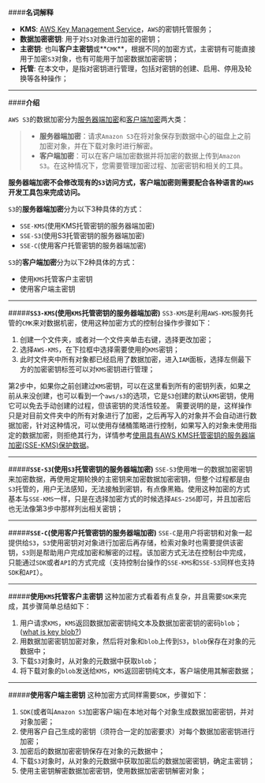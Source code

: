 ####**名词解释**

- **KMS**: [AWS Key Management Service][1]，`AWS`的密钥托管服务；
- **数据加密密钥**: 用于对`S3`对象进行加密的密钥；
- **主密钥**: 也叫**客户主密钥**或**`CMK`**，根据不同的加密方式，主密钥有可能直接用于加密`S3`对象，也有可能用于加密数据加密密钥；
- **托管**: 在本文中，是指对密钥进行管理，包括对密钥的创建、启用、停用及轮换等各种操作；

---

####**介绍**

`AWS S3`的数据加密分为[服务器端加密][2]和[客户端加密][3]两大类：

> - **服务器端加密**：请求`Amazon S3`在将对象保存到数据中心的磁盘上之前加密对象，并在下载对象时进行解密。
> - **客户端加密**：可以在客户端加密数据并将加密的数据上传到`Amazon S3`。在这种情况下，您需要管理加密过程、加密密钥和相关的工具。

**服务器端加密不会修改现有的`S3`访问方式，客户端加密则需要配合各种语言的`AWS`开发工具包来完成访问。**


`S3`的**服务器端加密**分为以下3种具体的方式：  
  
 - `SSE-KMS`(使用KMS托管密钥的服务器端加密)  
 - `SSE-S3`(使用S3托管密钥的服务器端加密)  
 - `SSE-C`(使用客户托管密钥的服务器端加密)  

`S3`的**客户端加密**分为以下2种具体的方式：
  
- 使用`KMS`托管客户主密钥  
- 使用客户端主密钥  

---

#####**`SS3-KMS`(使用`KMS`托管密钥的服务器端加密)**
`SS3-KMS`是利用`AWS-KMS`服务托管的`CMK`来对数据机密，使用这种加密方式的控制台操作步骤如下：

1. 创建一个文件夹，或者对一个文件夹单击右键，选择更改加密；
2. 选择`AWS-KMS`，在下拉框中选择需要使用的`KMS`密钥；
3. 此时文件夹中所有对象都已经启用了数据加密，进入`IAM`面板，选择左侧最下方的加密密钥标签可以对`KMS`密钥进行管理；

第2步中，如果你之前创建过`KMS`密钥，可以在这里看到所有的密钥列表，如果之前从来没创建，也可以看到一个`aws/s3`的选项，它是`S3`创建的默认`KMS`密钥，使用它可以免去手动创建的过程，但该密钥的灵活性较差。
需要说明的是，这样操作只是对目前文件夹中的所有对象进行了加密，之后再写入的对象并不会自动进行数据加密，针对这种情况，可以使用存储桶策略进行控制，如果写入的对象未使用指定的数据加密，则拒绝其行为，详情参考[使用具有AWS KMS托管密钥的服务器端加密(SSE-KMS)保护数据][4]。

---

#####**`SSE-S3`(使用`S3`托管密钥的服务器端加密)**
`SSE-S3`使用唯一的数据加密密钥来加密数据，再使用定期轮换的主密钥来加密数据加密密钥，但整个过程都是由`S3`托管的，用户无法感知，无法接触到密钥，有点像黑箱。使用这种加密的方式基本与`SSE-KMS`一样，只是在选择加密方式的时候选择`AES-256`即可，并且加密后也无法像第3步中那样列出相关密钥；

---

#####**`SSE-C`(使用客户托管密钥的服务器端加密)**
`SSE-C`是用户将密钥和对象一起提供给`S3`，`S3`使用密钥对对象进行加密后再存储，检索对象时也需要提供该密钥，`S3`则是帮助用户完成加密和解密的过程。该加密方式无法在控制台中完成，只能通过`SDK`或者`API`的方式完成（支持控制台操作的`SSE-KMS`和`SSE-S3`同样也支持`SDK`和`API`）。

---

#####**使用`KMS`托管客户主密钥**
这种加密方式看着有点复杂，并且需要`SDK`来完成，其步骤简单总结如下：

1. 用户请求`KMS`，`KMS`返回数据加密密钥纯文本及数据加密密钥的密码`blob`；([what is key blob?][5])
2. 用数据加密密钥加密对象，然后将对象和`blob`上传到`S3`，`blob`保存在对象的元数据中；
3. 下载`S3`对象时，从对象的元数据中获取`blob`；
4. 将下载对象的`blob`发送给`KMS`，`KMS`返回密钥纯文本，客户端使用其解密数据；

---

#####**使用客户端主密钥**
这种加密方式同样需要`SDK`，步骤如下：

1. `SDK`(或者叫`Amazon S3`加密客户端)在本地对每个对象生成数据加密密钥，并对对象加密；
2. 使用客户自己生成的密钥（须符合一定的加密要求）对每个数据加密密钥进行加密；
3. 加密后的数据加密密钥保存在对象的元数据中；
4. 下载`S3`对象时，从对象的元数据中获取加密后的数据加密密钥，确定主密钥；
5. 使用主密钥解密数据加密密钥，使用数据加密密钥解密对象；



  [1]: https://docs.aws.amazon.com/zh_cn/kms/latest/developerguide/overview.html
  [2]: https://docs.aws.amazon.com/zh_cn/AmazonS3/latest/dev/serv-side-encryption.html
  [3]: https://docs.aws.amazon.com/zh_cn/AmazonS3/latest/dev/UsingClientSideEncryption.html
  [4]: https://docs.aws.amazon.com/zh_cn/AmazonS3/latest/dev/UsingKMSEncryption.html
  [5]: https://docs.microsoft.com/en-us/windows/desktop/seccrypto/base-provider-key-blobs